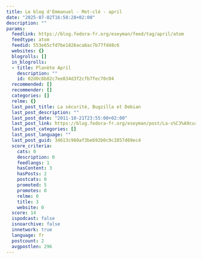```yaml
---
title: Le blog d'Emmanuel - Mot-clé - april
date: "2025-07-02T16:58:28+02:00"
description: ""
params:
  feedlink: https://blog.fedora-fr.org/eseyman/feed/tag/april/atom
  feedtype: atom
  feedid: 553e65cfd7be1826aca6ac7b77fd48c6
  websites: {}
  blogrolls: []
  in_blogrolls:
  - title: Planète April
    description: ""
    id: 02d0c8b82c7ee834d3f2cfb7fec70c04
  recommended: []
  recommender: []
  categories: []
  relme: {}
  last_post_title: La sécurité, Bugzilla et Debian
  last_post_description: ""
  last_post_date: "2011-10-21T23:55:00+02:00"
  last_post_link: https://blog.fedora-fr.org/eseyman/post/La-s%C3%A9curit%C3%A9%2C-Bugzilla-et-Debian
  last_post_categories: []
  last_post_language: ""
  last_post_guid: 34613c960af3be692b0c9c2857d69ec4
  score_criteria:
    cats: 0
    description: 0
    feedlangs: 1
    hasContent: 3
    hasPosts: 2
    postcats: 0
    promoted: 5
    promotes: 0
    relme: 0
    title: 3
    website: 0
  score: 14
  ispodcast: false
  isnoarchive: false
  innetwork: true
  language: fr
  postcount: 2
  avgpostlen: 296
---
```

